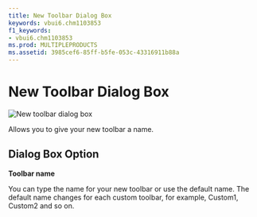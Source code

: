 ```yaml
---
title: New Toolbar Dialog Box
keywords: vbui6.chm1103853
f1_keywords:
- vbui6.chm1103853
ms.prod: MULTIPLEPRODUCTS
ms.assetid: 3985cef6-85ff-b5fe-053c-43316911b88a
---
```



# New Toolbar Dialog Box


![New toolbar dialog box](images/newtbr_ZA01201633.gif)



Allows you to give your new toolbar a name.

## Dialog Box Option

 **Toolbar name**

You can type the name for your new toolbar or use the default name. The default name changes for each custom toolbar, for example, Custom1, Custom2 and so on.


